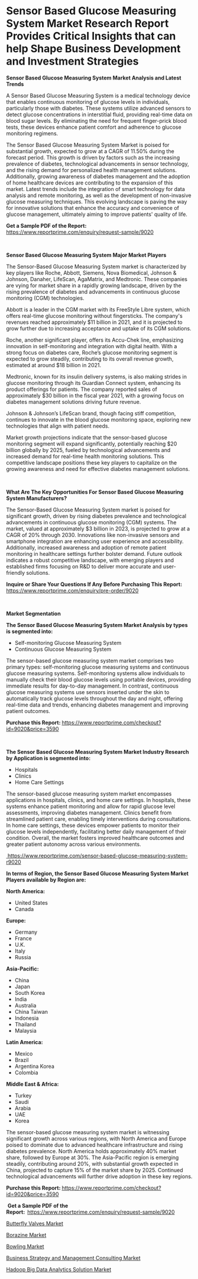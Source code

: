 <p><h1>Sensor Based Glucose Measuring System Market Research Report Provides Critical Insights that can help Shape Business Development and Investment Strategies</h1></p><p><strong>Sensor Based Glucose Measuring System Market Analysis and Latest Trends</strong></p>
<p><p>A Sensor Based Glucose Measuring System is a medical technology device that enables continuous monitoring of glucose levels in individuals, particularly those with diabetes. These systems utilize advanced sensors to detect glucose concentrations in interstitial fluid, providing real-time data on blood sugar levels. By eliminating the need for frequent finger-prick blood tests, these devices enhance patient comfort and adherence to glucose monitoring regimens.</p><p>The Sensor Based Glucose Measuring System Market is poised for substantial growth, expected to grow at a CAGR of 11.50% during the forecast period. This growth is driven by factors such as the increasing prevalence of diabetes, technological advancements in sensor technology, and the rising demand for personalized health management solutions. Additionally, growing awareness of diabetes management and the adoption of home healthcare devices are contributing to the expansion of this market. Latest trends include the integration of smart technology for data analysis and remote monitoring, as well as the development of non-invasive glucose measuring techniques. This evolving landscape is paving the way for innovative solutions that enhance the accuracy and convenience of glucose management, ultimately aiming to improve patients' quality of life.</p></p>
<p><strong>Get a Sample PDF of the Report:&nbsp;</strong> <a href="https://www.reportprime.com/enquiry/request-sample/9020?utm_campaign=1110&utm_medium=2&utm_source=Github&utm_content=ia&utm_term=28112024&utm_id=sensor-based-glucose-measuring-system">https://www.reportprime.com/enquiry/request-sample/9020</a></p>
<p>&nbsp;</p>
<p><strong>Sensor Based Glucose Measuring System Major Market Players</strong></p>
<p><p>The Sensor-Based Glucose Measuring System market is characterized by key players like Roche, Abbott, Siemens, Nova Biomedical, Johnson & Johnson, Danaher, LifeScan, AgaMatrix, and Medtronic. These companies are vying for market share in a rapidly growing landscape, driven by the rising prevalence of diabetes and advancements in continuous glucose monitoring (CGM) technologies.</p><p>Abbott is a leader in the CGM market with its FreeStyle Libre system, which offers real-time glucose monitoring without fingersticks. The company's revenues reached approximately $11 billion in 2021, and it is projected to grow further due to increasing acceptance and uptake of its CGM solutions.</p><p>Roche, another significant player, offers its Accu-Chek line, emphasizing innovation in self-monitoring and integration with digital health. With a strong focus on diabetes care, Roche’s glucose monitoring segment is expected to grow steadily, contributing to its overall revenue growth, estimated at around $18 billion in 2021.</p><p>Medtronic, known for its insulin delivery systems, is also making strides in glucose monitoring through its Guardian Connect system, enhancing its product offerings for patients. The company reported sales of approximately $30 billion in the fiscal year 2021, with a growing focus on diabetes management solutions driving future revenue.</p><p>Johnson & Johnson’s LifeScan brand, though facing stiff competition, continues to innovate in the blood glucose monitoring space, exploring new technologies that align with patient needs. </p><p>Market growth projections indicate that the sensor-based glucose monitoring segment will expand significantly, potentially reaching $20 billion globally by 2025, fueled by technological advancements and increased demand for real-time health monitoring solutions. This competitive landscape positions these key players to capitalize on the growing awareness and need for effective diabetes management solutions.</p></p>
<p>&nbsp;</p>
<p><strong>What Are The Key Opportunities For Sensor Based Glucose Measuring System Manufacturers?</strong></p>
<p><p>The Sensor-Based Glucose Measuring System market is poised for significant growth, driven by rising diabetes prevalence and technological advancements in continuous glucose monitoring (CGM) systems. The market, valued at approximately $3 billion in 2023, is projected to grow at a CAGR of 20% through 2030. Innovations like non-invasive sensors and smartphone integration are enhancing user experience and accessibility. Additionally, increased awareness and adoption of remote patient monitoring in healthcare settings further bolster demand. Future outlook indicates a robust competitive landscape, with emerging players and established firms focusing on R&D to deliver more accurate and user-friendly solutions.</p></p>
<p><strong>Inquire or Share Your Questions If Any Before Purchasing This Report:</strong> <a href="https://www.reportprime.com/enquiry/pre-order/9020?utm_campaign=1110&utm_medium=2&utm_source=Github&utm_content=ia&utm_term=28112024&utm_id=sensor-based-glucose-measuring-system">https://www.reportprime.com/enquiry/pre-order/9020</a></p>
<p>&nbsp;</p>
<p><strong>Market Segmentation</strong></p>
<p><strong>The Sensor Based Glucose Measuring System Market Analysis by types is segmented into:</strong></p>
<p><ul><li>Self-monitoring Glucose Measuring System</li><li>Continuous Glucose Measuring System</li></ul></p>
<p><p>The sensor-based glucose measuring system market comprises two primary types: self-monitoring glucose measuring systems and continuous glucose measuring systems. Self-monitoring systems allow individuals to manually check their blood glucose levels using portable devices, providing immediate results for day-to-day management. In contrast, continuous glucose measuring systems use sensors inserted under the skin to automatically track glucose levels throughout the day and night, offering real-time data and trends, enhancing diabetes management and improving patient outcomes.</p></p>
<p><strong>Purchase this Report:&nbsp;</strong><a href="https://www.reportprime.com/checkout?id=9020&price=3590&utm_campaign=1110&utm_medium=2&utm_source=Github&utm_content=ia&utm_term=28112024&utm_id=sensor-based-glucose-measuring-system">https://www.reportprime.com/checkout?id=9020&price=3590</a></p>
<p>&nbsp;</p>
<p><strong>The Sensor Based Glucose Measuring System Market Industry Research by Application is segmented into:</strong></p>
<p><ul><li>Hospitals</li><li>Clinics</li><li>Home Care Settings</li></ul></p>
<p><p>The sensor-based glucose measuring system market encompasses applications in hospitals, clinics, and home care settings. In hospitals, these systems enhance patient monitoring and allow for rapid glucose level assessments, improving diabetes management. Clinics benefit from streamlined patient care, enabling timely interventions during consultations. In home care settings, these devices empower patients to monitor their glucose levels independently, facilitating better daily management of their condition. Overall, the market fosters improved healthcare outcomes and greater patient autonomy across various environments.</p></p>
<p><a href="https://www.reportprime.com/sensor-based-glucose-measuring-system-r9020?utm_campaign=1110&utm_medium=2&utm_source=Github&utm_content=ia&utm_term=28112024&utm_id=sensor-based-glucose-measuring-system">&nbsp;https://www.reportprime.com/sensor-based-glucose-measuring-system-r9020</a></p>
<p><strong>In terms of Region, the Sensor Based Glucose Measuring System Market Players available by Region are:</strong></p>
<p>
    <p> <strong> North America: </strong>
        <ul>
            <li>United States</li>
            <li>Canada</li>
        </ul>
        </p> 
    <p> <strong> Europe: </strong>
        <ul>
            <li>Germany</li>
            <li>France</li>
            <li>U.K.</li>
            <li>Italy</li>
            <li>Russia</li>
        </ul>
        </p> 
    <p> <strong> Asia-Pacific: </strong>
        <ul>
            <li>China</li>
            <li>Japan</li>
            <li>South Korea</li>
            <li>India</li>
            <li>Australia</li>
            <li>China Taiwan</li>
            <li>Indonesia</li>
            <li>Thailand</li>
            <li>Malaysia</li>
        </ul>
        </p> 
    <p> <strong> Latin America: </strong>
        <ul>
            <li>Mexico</li>
            <li>Brazil</li>
            <li>Argentina Korea</li>
            <li>Colombia</li>
        </ul>
        </p> 
    <p> <strong> Middle East & Africa: </strong>
        <ul>
            <li>Turkey</li>
            <li>Saudi</li>
            <li>Arabia</li>
            <li>UAE</li>
            <li>Korea</li>
        </ul>
    </p>
    </p>
<p><p>The sensor-based glucose measuring system market is witnessing significant growth across various regions, with North America and Europe poised to dominate due to advanced healthcare infrastructure and rising diabetes prevalence. North America holds approximately 40% market share, followed by Europe at 30%. The Asia-Pacific region is emerging steadily, contributing around 20%, with substantial growth expected in China, projected to capture 15% of the market share by 2025. Continued technological advancements will further drive adoption in these key regions.</p></p>
<p><strong>Purchase this Report: </strong><a href="https://www.reportprime.com/checkout?id=9020&price=3590&utm_campaign=1110&utm_medium=2&utm_source=Github&utm_content=ia&utm_term=28112024&utm_id=sensor-based-glucose-measuring-system">https://www.reportprime.com/checkout?id=9020&price=3590</a></p>
<p>&nbsp;<strong>Get a Sample PDF of the Report:&nbsp;&nbsp;</strong><a href="https://www.reportprime.com/enquiry/request-sample/9020?utm_campaign=1110&utm_medium=2&utm_source=Github&utm_content=ia&utm_term=28112024&utm_id=sensor-based-glucose-measuring-system">https://www.reportprime.com/enquiry/request-sample/9020</a></p>
<p><strong></strong></p>
<p><p><a href="https://www.linkedin.com/pulse/future-trends-butterfly-valves-market-2024-2031-size-projected-q7yuc?utm_campaign=1110&utm_medium=2&utm_source=Github&utm_content=ia&utm_term=28112024&utm_id=sensor-based-glucose-measuring-system">Butterfly Valves Market</a></p><p><a href="https://www.linkedin.com/pulse/strategic-roadmap-success-global-borazine-market-analysis-zyube?utm_campaign=1110&utm_medium=2&utm_source=Github&utm_content=ia&utm_term=28112024&utm_id=sensor-based-glucose-measuring-system">Borazine Market</a></p><p><a href="https://www.linkedin.com/pulse/bowling-market-maturity-analysis-regional-disparities-growth-hxflc?utm_campaign=1110&utm_medium=2&utm_source=Github&utm_content=ia&utm_term=28112024&utm_id=sensor-based-glucose-measuring-system">Bowling Market</a></p><p><a href="https://issuu.com/reportprime-2/docs/business-strategy-and-management-co_e628314a469503?utm_campaign=1110&utm_medium=2&utm_source=Github&utm_content=ia&utm_term=28112024&utm_id=sensor-based-glucose-measuring-system">Business Strategy and Management Consulting Market</a></p><p><a href="https://issuu.com/reportprime-2/docs/hadoop-big-data-analytics-solution-_d31660f39d66a1?utm_campaign=1110&utm_medium=2&utm_source=Github&utm_content=ia&utm_term=28112024&utm_id=sensor-based-glucose-measuring-system">Hadoop Big Data Analytics Solution Market</a></p></p>